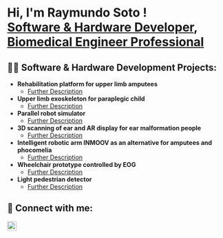 <h1>Hi, I'm Raymundo Soto ! <br/><a href="https://github.com/joshmadakor1">Software & Hardware Developer</a>, <a href="https://www.linkedin.com/in/raymundo-de-jesus-soto-ortiz"> Biomedical Engineer Professional</a>

<h2>👨‍💻 Software & Hardware Development Projects:</h2>

- <b>Rehabilitation platform for upper limb amputees</b>
  - [Further Description](https://github.com/RaySotOz/RehabilitationPlatform)
- <b>Upper limb exoskeleton for paraplegic child</b>
  - [Further Description](https://github.com/RaySotOz/Exoskeleton)
- <b>Parallel robot simulator</b>
  - [Further Description](https://github.com/RaySotOz/ParallelRobot)
- <b>3D scanning of ear and AR display for ear malformation people</b>
  - [Further Description](https://github.com/RaySotOz/EarMalformation)
- <b>Intelligent robotic arm INMOOV as an alternative for amputees and phocomelia</b>
  - [Further Description](https://github.com/RaySotOz/InMoovTH)
- <b>Wheelchair prototype controlled by EOG</b>
  - [Further Description](https://github.com/RaySotOz/Wheelchair)
- <b>Light pedestrian detector</b>
  - [Further Description](https://github.com/RaySotOz/Pedestriandetector)
    
<h2> 🤳 Connect with me:</h2>

[<img align="left" alt="JoshMadakor | LinkedIn" width="22px" src="https://cdn.jsdelivr.net/npm/simple-icons@v3/icons/linkedin.svg" />][linkedin]

[linkedin]: https://linkedin.com/in/raymundo-de-jesus-soto-ortiz

<!--
**joshmadakor1/joshmadakor1** is a ✨ _special_ ✨ repository because its `README.md` (this file) appears on your GitHub profile.

Here are some ideas to get you started:

- 🔭 I’m currently working on ...
- 🌱 I’m currently learning ...
- 👯 I’m looking to collaborate on ...
- 🤔 I’m looking for help with ...
- 💬 Ask me about ...
- 📫 How to reach me: ...
- 😄 Pronouns: ...
- ⚡ Fun fact: ...
-->
